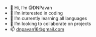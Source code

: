 - 👋 Hi, I’m @DNPavan
- 👀 I’m interested in coding
- 🌱 I’m currently learning all languages
- 💞️ I’m looking to collaborate on projects
- 📫 dnpavan16@gmail.com

<!---
DNPavan/DNPavan is a ✨ special ✨ repository because its `README.md` (this file) appears on your GitHub profile.
You can click the Preview link to take a look at your changes.
--->

